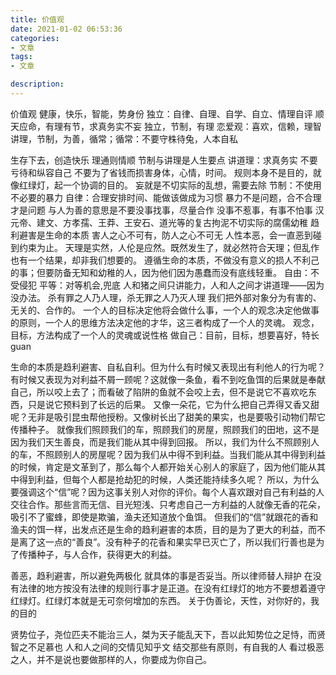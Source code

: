 ```yaml
---
title: 价值观
date: 2021-01-02 06:53:36
categories:
- 文章
tags:
- 文章

description:
--- 
```



价值观
健康，快乐，智能，势身份
独立：自律、自理、自学、自立、情理自评
顺天应命，有理有节，求真务实不妄
独立，节制，有理
恋爱观：喜欢，信赖，理智
讲理，节制，为善，循常；循常：不要守株待兔，人本自私
<!-- more --> 

生存下去，创造快乐
理通则情顺
节制与讲理是人生要点
讲道理：求真务实
不要亏待和纵容自己
不要为了省钱而损害身体，心情，时间。
规则本身不是目的，就像红绿灯，起一个协调的目的。
妄就是不切实际的乱想，需要去除
节制：不使用不必要的暴力
自律：合理安排时间、能做该做成为习惯
暴力不是问题，合不合理才是问题
与人为善的意思是不要没事找事，尽量合作
没事不惹事，有事不怕事
汉元帝、建文、方孝孺、王莽、王安石、道光等的复古拘泥不切实际的腐儒幼稚
趋利避害是生命的本质
害人之心不可有，防人之心不可无
人性本恶，会一直恶到碰到约束为止。
天理是实然，人伦是应然。既然发生了，就必然符合天理；但乱作也有一个结果，却非我们想要的。
遵循生命的本质，不做没有意义的损人不利己的事；但要防备无知和幼稚的人，因为他们因为愚蠢而没有底线轻重。
自由：不受侵犯
平等：对等机会,兜底
人和猪之间只讲能力，人和人之间才讲道理——因为没办法。
杀有罪之人乃人理，杀无罪之人乃灭人理
我们把外部对象分为有害的、无关的、合作的。
一个人的目标决定他将会做什么事，一个人的观念决定他做事的原则，一个人的思维方法决定他的才华，这三者构成了一个人的灵魂。
观念，目标，方法构成了一个人的灵魂或说性格
做自己：目前，目标，想要喜好，特长
guan

生命的本质是趋利避害、自私自利。但为什么有时候又表现出有利他人的行为呢？有时候又表现为对利益不屑一顾呢？这就像一条鱼，看不到吃鱼饵的后果就是奉献自己，所以咬上去了；而看破了陷阱的鱼就不会咬上去，但不是说它不喜欢吃东西，只是说它预料到了长远的后果。
又像一朵花，它为什么把自己弄得又香又甜呢？无非是吸引昆虫帮他授粉。又像树长出了甜美的果实，也是要吸引动物们帮它传播种子。
就像我们照顾我们的车，照顾我们的房屋，照顾我们的田地，这不是因为我们天生善良，而是我们能从其中得到回报。
所以，我们为什么不照顾别人的车，不照顾别人的房屋呢？因为我们从中得不到利益。当我们能从其中得到利益的时候，肯定是文革到了，那么每个人都开始关心别人的家庭了，因为他们能从其中得到利益，但每个人都是抢劫犯的时候，人类还能持续多久呢？
所以，为什么要强调这个“信”呢？因为这事关别人对你的评价。每个人喜欢跟对自己有利益的人交往合作。那些言而无信、目光短浅、只考虑自己一方利益的人就像无香的花朵，吸引不了蜜蜂，即使是欺骗，渔夫还知道放个鱼饵。
但我们的“信”就跟花的香和渔夫的饵一样，出发点还是生命的趋利避害的本质，目的是为了更大的利益，而不是离了这一点的“善良”。没有种子的花香和果实早已灭亡了，所以我们行善也是为了传播种子，与人合作，获得更大的利益。

善恶，趋利避害，所以避免两极化
就具体的事是否妥当。所以律师替人辩护
在没有法律的地方按没有法律的规则行事才是正道。在没有红绿灯的地方不要想着遵守红绿灯。红绿灯本就是无可奈何增加的东西。
关于伪善论，天性，对你好的，我的目的

贤势位子，尧位匹夫不能治三人，桀为天子能乱天下，吾以此知势位之足恃，而贤智之不足慕也
人和人之间的交情见知乎文
结交那些有原则，有自我的人
看过极恶之人，并不是说也要做那样的人，你要成为你自己。
